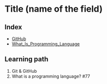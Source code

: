 <!--
1. Every major folder, for example, Frontend Web Development, Backend Web Development, Data Structures and Algorithm, etc, will have an index page.
2. Every index page should have a title, index with a link to all the language/topic folders, and a Learning path.
3. The learning path should act as a roadmap to the learners. The learners should not be clueless after coming to the repository.
    -->

# Title (name of the field)

## Index
- [GitHub](./Git_And_GitHub)
- [What_Is_Programming_Language](./What_Is_Programming_Language)

## Learning path
1. Git & GitHub
2. What is a programming language? #77
